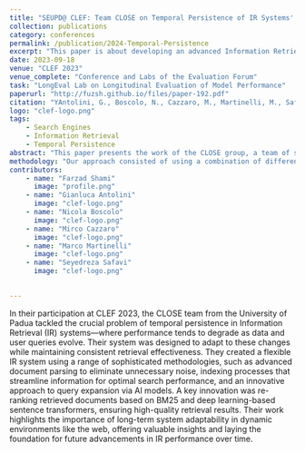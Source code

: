 ```yaml
---
title: "SEUPD@ CLEF: Team CLOSE on Temporal Persistence of IR Systems' Performance."
collection: publications
category: conferences
permalink: /publication/2024-Temporal-Persistence
excerpt: "This paper is about developing an advanced Information Retrieval system for CLEF 2023, addressing the challenge of maintaining high performance over time with evolving data, by leveraging sophisticated indexing, query expansion, and re-ranking methodologies."
date: 2023-09-18
venue: "CLEF 2023"
venue_complete: "Conference and Labs of the Evaluation Forum"
task: "LongEval Lab on Longitudinal Evaluation of Model Performance"
paperurl: "http://fuzsh.github.io/files/paper-192.pdf"
citation: "YAntolini, G., Boscolo, N., Cazzaro, M., Martinelli, M., Safavi, S., Shami, F. and Ferro, N., 2023. SEUPD@ CLEF: Team CLOSE on Temporal Persistence of IR Systems' Performance. In CLEF (Working Notes) (pp. 2368-2395)."
logo: "clef-logo.png"
tags:
    - Search Engines
    - Information Retrieval
    - Temporal Persistence
abstract: "This paper presents the work of the CLOSE group, a team of students from the University of Padua, Italy, for the Conference and Labs of the Evaluation Forum (CLEF) LongEval LAB 2023 Task 1. Our work involved developing an Information Retrieval (IR) system that can handle changes in data over time while maintaining high performance. We first introduce the problem as stated by CLEF and then describe our system, explaining the different methodologies we implemented. We provide the results of our experiments and analyze them based on the choices we made regarding various techniques. Finally, we propose potential avenues for future improvement of our system."
methodology: "Our approach consisted of using a combination of different techniques, including query expansion, re-ranking, and the use of large language models such as ChatGPT and SBERT."
contributors:
    - name: "Farzad Shami"
      image: "profile.png"
    - name: "Gianluca Antolini"
      image: "clef-logo.png"
    - name: "Nicola Boscolo"
      image: "clef-logo.png"
    - name: "Mirco Cazzaro"
      image: "clef-logo.png"
    - name: "Marco Martinelli"
      image: "clef-logo.png"
    - name: "Seyedreza Safavi"
      image: "clef-logo.png"
      

---
```


In their participation at CLEF 2023, the CLOSE team from the University of Padua tackled the crucial problem of temporal persistence in Information Retrieval (IR) systems—where performance tends to degrade as data and user queries evolve. Their system was designed to adapt to these changes while maintaining consistent retrieval effectiveness. They created a flexible IR system using a range of sophisticated methodologies, such as advanced document parsing to eliminate unnecessary noise, indexing processes that streamline information for optimal search performance, and an innovative approach to query expansion via AI models. A key innovation was re-ranking retrieved documents based on BM25 and deep learning-based sentence transformers, ensuring high-quality retrieval results. Their work highlights the importance of long-term system adaptability in dynamic environments like the web, offering valuable insights and laying the foundation for future advancements in IR performance over time.
